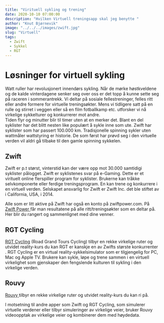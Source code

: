 ```yaml
---
title: "Virituell sykling og trening"
date: 2020-10-10 07:00:00
description: "Hvilken Virtuell treningsapp skal jeg benytte "
author: "Knut Bjørnevik"
image: "../../../images/zwift.jpg"
slug: "Virtuell"
tags:
  - Zwift
  - Sykkel
  - RGT
---
```


# Løsninger for virtuell sykling 

Watt ruller har revolusjonert innendørs sykling. Når de mørke høstkveldene og de kalde vinterdagene senker seg over oss er det topp å kunne sette seg på raceren i sommerantrekk. Vi deltar på sosiale fellestreninger, felles ritt eller andre formere for virtuelle treningsøkter.  Mens vi tidligere satt på en rulle og stirret i veggen eller så en film fotballkamp etc. utforsker vi nå virkelige sykkelturer og konkurrerer mot andre.  
Tiden flyr og minutter blir til timer uten at en merker det. Blant en del syklister har det blitt nesten like populært å sykle inne som ute. Zwift har syklister som har passert 100.000 km.
Tradisjonelle spinning sykler  uten wattmåler wattstyring er historie. De som først har prøvd seg i den virtuelle verden vil aldri gå tilbake til den gamle spinning sykkelen.

## Zwift
Zwift er p.t størst, vinterstid kan der være opp mot 30.000 samtidigi syklister pålogget.  Zwift er syklistenes svar på e-Gaming. Dette er et virituelt online flerspiller program for syklister. Brukerne kan tråkke selvkomponerte eller ferdige treningsprogram. En kan trene og konkurrere i en virtuell verden. 
Selskapet ansvarlig for Zwift er Zwift Inc. det ble stiftet av i California, USA, i 2014.


Alle som er litt aktive på Zwift har også en konto på zwiftpower.com. 
På <a target="_blank" rel="noopener noreferrer" href= "https://zwiftpower.com/team.php?id=4977"> Zwift Power   </a> får man resultatene på alle ritt/treningsøkter som en deltar på.  Her blir du rangert og sammenlignet med dine venner. 


## RGT Cycling
<a target="_blank" rel="noopener noreferrer" href= "https://RGT.com/" > RGT Cycling</a> (Road Grand Tours Cycling) tilbyr en rekke virkelige ruter og utvidet reality-kurs du kan RGT er kanskje en av Zwifts største konkurrenter .  RGT Cycling er en virtual reality-sykkelsimulator som er tilgjengelig for PC, Mac og Apple TV.  Brukere kan sykle, løpe og trene sammen i en virtuell virkelighet som gjenskaper den fengslende kulturen til sykling i den virkelige verden.


## Rouvy
<a target="_blank" rel="noopener noreferrer" href= "https://rouvy.com/en/" > Rouvy </a> tilbyr en rekke virkelige ruter og utvidet reality-kurs du kan ri på.

I motsetning til andre apper som Zwift og RGT Cycling, som simulerer virtuelle verdener eller tilbyr simuleringer av virkelige veier, bruker Rouvy videoopptak av virkelige veier og kombinerer dem med høydedata.

